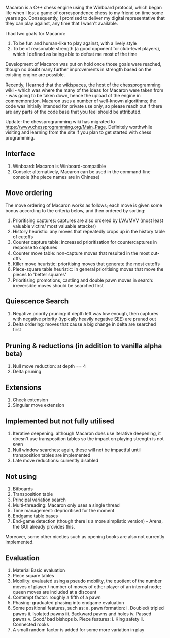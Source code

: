 
Macaron is a C++ chess engine using the Winboard protocol, which began life when I lost a game of correspondence chess to my friend on time some years ago. Consequently, I promised to deliver my digital representative that they can play against, any time that I wasn't available.

I had two goals for Macaron:
1. To be fun and human-like to play against, with a lively style
2. To be of reasonable strength (a good opponent for club-level players), which I defined as being able to defeat me most of the time

Development of Macaron was put on hold once those goals were reached, though no doubt many further improvements in strength based on the existing engine are possible.

Recently, I learned that the wikispaces, the host of the chessprogramming wiki - which was where the many of the ideas for Macaron were taken from - was going to be taken down, hence the upload of the engine in commemoration. Macaron uses a number of well-known algorithms; the code was initially intended for private use only, so please reach out if there are any parts of the code base that you feel should be attributed.

Update: the chessprogramming wiki has migrated to https://www.chessprogramming.org/Main_Page. Definitely worthwhile visiting and learning from the site if you plan to get started with chess programming.

Interface
-------------
1. Winboard: Macaron is Winboard-compatible
2. Console: alternatively, Macaron can be used in the command-line console 
(the piece names are in Chinese)

Move ordering
-------------
The move ordering of Macaron works as follows; each move is given some bonus according
to the criteria below, and then ordered by sorting:
1. Prioritising captures: captures are also ordered by LVA/MVV (most least valuable victim/ most valuable attacker)
2. History heuristic: any moves that repeatedly crops up in the history table of cutoffs
3. Counter capture table: increased prioritisation for countercaptures in response to captures
4. Counter move table: non-capture moves that resulted in the most cut-offs
5. Killer move heuristic: prioritising moves that generate the most cutoffs
6. Piece-square table heuristic: in general prioritising moves that move the pieces to 'better squares'
7. Prioritising promotions, castling and double pawn moves in search: irreversible moves should be searched first

Quiescence Search
-------------
1. Negative priority pruning: if depth left was low enough, then captures with 
negative priority (typically heavily negative SEE) are pruned out
2. Delta ordering: moves that cause a big change in delta are searched first

Pruning & reductions (in addition to vanilla alpha beta)
-------------
1. Null move reduction: at depth == 4
2. Delta pruning

Extensions
-------------
1. Check extension
2. Singular move extension

Implemented but not fully utilised
-------------
1. Iterative deepening: although Macaron does use iterative deepening,
it doesn't use transposition tables so the impact on playing strength is not seen
2. Null window searches: again, these will not be impactful until transposition tables are
implemented
3. Late move reductions: currently disabled 

Not using
-------------
1. Bitboards
2. Transposition table
3. Principal variation search
4. Multi-threading: Macaron only uses a single thread
5. Time management: deprioritised for the moment
6. Endgame table bases
7. End-game detection (though there is a more simplistic version) - Arena, the GUI already provides this. 

Moreover, some other niceties such as opening books are also not currently implemented.

Evaluation
-------------
1. Material Basic evaluation
2. Piece square tables
3. Mobility: evaluated using a pseudo mobility, the quotient of the number moves of player / number of moves of other player of an internal node; queen moves are included at a discount
4. Contempt factor: roughly a fifth of a pawn
5. Phasing: graduated phasing into endgame evaluation
6. Some positional features, such as:
  a. pawn formation:
    i. Doubled/ tripled pawns
    ii. Isolated pawns
    iii. Backward pawns and holes
    iv. Passed pawns
    v. Good/ bad bishops
  b. Piece features:
    i. King safety
    ii. Connected rooks
7. A small random factor is added for some more variation in play